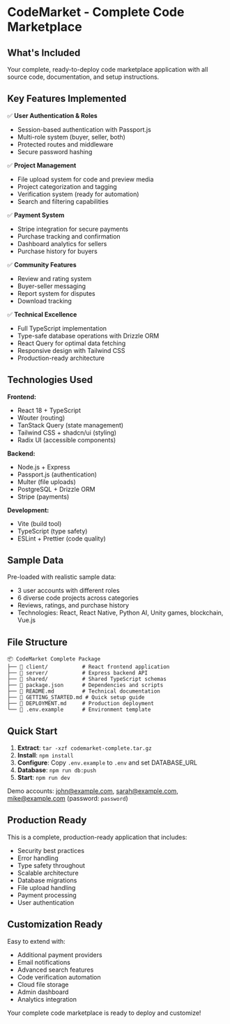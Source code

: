 # CodeMarket - Complete Code Marketplace

## What's Included

Your complete, ready-to-deploy code marketplace application with all source code, documentation, and setup instructions.

## Key Features Implemented

✅ **User Authentication & Roles**
- Session-based authentication with Passport.js
- Multi-role system (buyer, seller, both)
- Protected routes and middleware
- Secure password hashing

✅ **Project Management**
- File upload system for code and preview media
- Project categorization and tagging
- Verification system (ready for automation)
- Search and filtering capabilities

✅ **Payment System**
- Stripe integration for secure payments
- Purchase tracking and confirmation
- Dashboard analytics for sellers
- Purchase history for buyers

✅ **Community Features**
- Review and rating system
- Buyer-seller messaging
- Report system for disputes
- Download tracking

✅ **Technical Excellence**
- Full TypeScript implementation
- Type-safe database operations with Drizzle ORM
- React Query for optimal data fetching
- Responsive design with Tailwind CSS
- Production-ready architecture

## Technologies Used

**Frontend:**
- React 18 + TypeScript
- Wouter (routing)
- TanStack Query (state management)
- Tailwind CSS + shadcn/ui (styling)
- Radix UI (accessible components)

**Backend:**
- Node.js + Express
- Passport.js (authentication)
- Multer (file uploads)
- PostgreSQL + Drizzle ORM
- Stripe (payments)

**Development:**
- Vite (build tool)
- TypeScript (type safety)
- ESLint + Prettier (code quality)

## Sample Data

Pre-loaded with realistic sample data:
- 3 user accounts with different roles
- 6 diverse code projects across categories
- Reviews, ratings, and purchase history
- Technologies: React, React Native, Python AI, Unity games, blockchain, Vue.js

## File Structure

```
📦 CodeMarket Complete Package
├── 📁 client/           # React frontend application
├── 📁 server/           # Express backend API
├── 📁 shared/           # Shared TypeScript schemas
├── 📄 package.json      # Dependencies and scripts
├── 📄 README.md         # Technical documentation
├── 📄 GETTING_STARTED.md # Quick setup guide
├── 📄 DEPLOYMENT.md     # Production deployment
└── 📄 .env.example      # Environment template
```

## Quick Start

1. **Extract**: `tar -xzf codemarket-complete.tar.gz`
2. **Install**: `npm install`
3. **Configure**: Copy `.env.example` to `.env` and set DATABASE_URL
4. **Database**: `npm run db:push`
5. **Start**: `npm run dev`

Demo accounts: john@example.com, sarah@example.com, mike@example.com (password: `password`)

## Production Ready

This is a complete, production-ready application that includes:
- Security best practices
- Error handling
- Type safety throughout
- Scalable architecture
- Database migrations
- File upload handling
- Payment processing
- User authentication

## Customization Ready

Easy to extend with:
- Additional payment providers
- Email notifications
- Advanced search features
- Code verification automation
- Cloud file storage
- Admin dashboard
- Analytics integration

Your complete code marketplace is ready to deploy and customize!